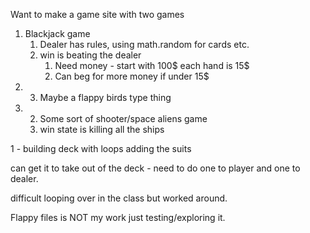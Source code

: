 Want to make a game site with two games

1. Blackjack game
   1. Dealer has rules, using math.random for cards etc.
   2. win is beating the dealer
      1. Need money - start with 100$ each hand is 15$
      2. Can beg for more money if under 15$
2. 3. Maybe a flappy birds type thing
3. 2. Some sort of shooter/space aliens game
   1. win state is killing all the ships

1 - building deck with loops
adding the suits

can get it to take out of the deck - need to do one to player and one to dealer.

difficult looping over in the class but worked around.

Flappy files is NOT my work just testing/exploring it.
